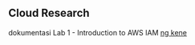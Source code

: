 

## Cloud Research
dokumentasi Lab 1 - Introduction to AWS IAM [ng kene](https://docs.google.com/document/d/1W2zG6S3moEusGng1PI5NoQaBc3opSWCA/edit?usp=drive_link&ouid=117895122687036895192&rtpof=true&sd=true)
